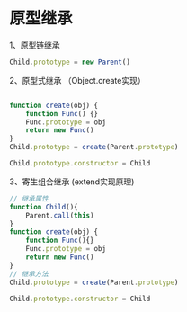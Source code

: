 # 原型继承

1、原型链继承

```js
Child.prototype = new Parent()

```

2、原型式继承 （Object.create实现）

```js

function create(obj) {
    function Func() {}
    Func.prototype = obj
    return new Func()
}
Child.prototype = create(Parent.prototype)

Child.prototype.constructor = Child

```

3、寄生组合继承 (extend实现原理)

```js
// 继承属性
function Child(){
    Parent.call(this)
}
function create(obj) {
    function Func(){}
    Func.prototype = obj
    return new Func()
}
// 继承方法
Child.prototype = create(Parent.prototype)

Child.prototype.constructor = Child

```